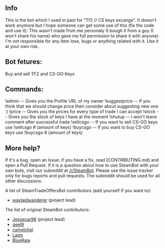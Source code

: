 ## Info
This is the bot which I used in past for "Tf2 // CS keys excange". It doesn't work anymore but I hope someone can get some use of this (fix the code and use it). This wasn't made from me personaly (I bough it from a guy (I won't share his name) who gave me full permission to share it with anyone). I'm not responsible for any item lose, bugs or anything related with it. Use it at your own risk.

## Bot fetures:
Buy and sell TF2 and CS-GO Keys

## Commands:
!admin -- Gives you the Profile URL of my owner 
!suggestprice -- If you think that we should change price then consider about suggesting new one :)
!price -- Gives you the prices for every type of trade I can accept 
!stock -- Gives you the stock of keys I have at the moment 
!shutup -- I won't leave comment after successful trade 
!sellcsgo -- If you want to sell CS-GO keys use !sellcsgo # (amount of keys)
!buycsgo -- If you want to buy CS-GO keys use !buycsgo # (amount of keys)


## More help?
If it's a bug, open an Issue; if you have a fix, read [CONTRIBUTING.md] and open a Pull Request.  If it is a question about how to use SteamBot with your own bots, visit our subreddit at [/r/SteamBot](http://www.reddit.com/r/SteamBot). Please use the issue tracker only for bugs reports and pull requests. The subreddit should be used for all other  discussions.

A list of SteamTradeOffersBot contributors (add yourself if you want to):

- [waylaidwanderer](http://steamcommunity.com/id/waylaidwanderer) (project lead)

The list of original SteamBot contributors:

- [Jessecar96](http://steamcommunity.com/id/jessecar) (project lead)
- [geel9](http://steamcommunity.com/id/geel9)
- [cwhelchel](http://steamcommunity.com/id/cmw69krinkle)
- [Lagg](http://lagg.me)
- [BlueRaja](http://steamcommunity.com/id/BlueRaja/)


